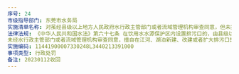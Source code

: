 ```yaml
---
序号: 24
市级指导部门: 东莞市水务局
实施清单名称: 对虽经县级以上地方人民政府水行政主管部门或者流域管理机构审查同意，但未按要求设置入河排污口行为的处罚
法律法规: 《中华人民共和国水法》第六十七条 在饮用水水源保护区内设置排污口的，由县级以上地方人民政府责令限期拆除、恢复原状；逾期不拆除、不恢复原状的，强行拆除、恢复原状，并处五万元以上十万元以下的罚款。
未经水行政主管部门或者流域管理机构审查同意，擅自在江河、湖泊新建、改建或者扩大排污口的，由县级以上人民政府水行政主管部门或者流域管理机构依据职权，责令停止违法行为，限期恢复原状，处五万元以上十万元以下的罚款。
实施编码: 11441900007330248L3440213391000
事项类型: 行政处罚
备注: 20230112收回
---
```

